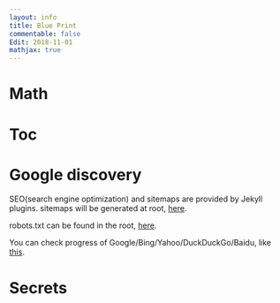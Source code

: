 ```yaml
---
layout: info
title: Blue Print
commentable: false
Edit: 2018-11-01
mathjax: true
---
```


# Math

# Toc

# Google discovery

SEO(search engine optimization) and sitemaps are provided by Jekyll plugins. sitemaps will be generated at root, [here](https://yk-liu.github.io/sitemap.xml).

robots.txt can be found in the root, [here](https://yk-liu.github.io/robots.txt).

You can check progress of Google/Bing/Yahoo/DuckDuckGo/Baidu, like [this](https://www.google.co.uk/search?q=site%3Ayk-liu.github.io).

# Secrets
